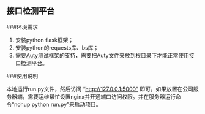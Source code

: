 ## 接口检测平台
###环境需求

 1. 安装python flask框架；
 2. 安装python的requests库、bs库；
 3. 需要[Auty测试框架](https://github.com/OuterCloud/Auty.git)的支持，需要把Auty文件夹放到根目录下才能正常使用接口检测平台。

###使用说明

 本地运行run.py文件，然后访问 “http://127.0.0.1:5000” 即可。如果放置在公司服务器端，需要运维帮忙设置nginx并开通端口访问权限。并在服务器运行命令“nohup python run.py”来启动项目。
